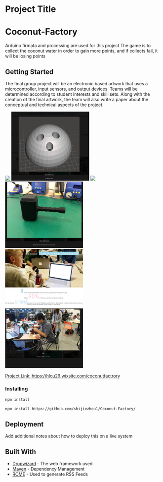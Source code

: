 # Project Title
# Coconut-Factory
Arduino firmata and processing are used for this project
The game is to collect the coconut water in order to gain more points, and if collects fail, it will be losing points

## Getting Started
The final group project will be an electronic based artwork that uses a microcontroller, input sensors, and output
devices. Teams will be determined according to student interests and skill sets. Along with the creation of the
final artwork, the team will also write a paper about the conceptual and technical aspects of the project.
  
<img src="https://static.wixstatic.com/media/74ac36_a23bdd2f4f4348a5ae8c671bf51fa251~mv2_d_1600_1244_s_2.jpeg/v1/fill/w_768,h_600,al_c,q_85,usm_0.66_1.00_0.01/74ac36_a23bdd2f4f4348a5ae8c671bf51fa251~mv2_d_1600_1244_s_2.webp" width="50%">
<img src="/img/3Dcoconut.png" width="50%">
<img src="/img/3d.pmg" width="50%">
<img src="/img/hammer.png" width="50%">
<img src="/img/response.png" width="50%">
<img src="/img/workflow.png" width="50%">

<a href="https://hlou29.wixsite.com/coconutfactrory" >Project Link: https://hlou29.wixsite.com/coconutfactrory</a>

### Installing

```
npm install
```

```
npm install https://github.com/shijiezhou1/Coconut-Factory/
```

## Deployment

Add additional notes about how to deploy this on a live system

## Built With

* [Dropwizard](http://www.dropwizard.io/1.0.2/docs/) - The web framework used
* [Maven](https://maven.apache.org/) - Dependency Management
* [ROME](https://rometools.github.io/rome/) - Used to generate RSS Feeds
